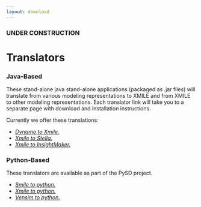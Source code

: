 ```yaml
---
layout: download
---
```

### UNDER CONSTRUCTION

# Translators

### Java-Based

These stand-alone java stand-alone applications (packaged as .jar files)  will translate from various modeling representations to XMILE and from XMILE to other modeling representations. 
Each translator link will take you to a separate page with download and installation instructions. 

Currently we offer these translations:

- [*Dynamo to Xmile.*](dyn2xmile.html)
- [*Xmile to Stella.*](xmile2stella.html)
- [*Xmile to InsightMaker.*](xmile2insight.html)

### Python-Based

These translators are available as part of the PySD project. 

- [*Smile to python.*](pysd.html)
- [*Xmile to python.*](pysd.html)
- [*Vensim to python.*](pysd.html)


